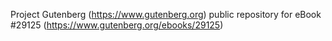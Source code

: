 Project Gutenberg (https://www.gutenberg.org) public repository for eBook #29125 (https://www.gutenberg.org/ebooks/29125)
